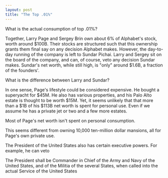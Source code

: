 ```yaml
---
layout: post
title: "The Top .01%"
---
```


[^1]: Recognizing that permanent fulfillment of desire is impossible, Buddhism teaches that a person should seek to free themselves from desire.


What is the actual consumption of top .01%?

Together, Larry Page and Sergey Brin own about 6% of Alphabet's stock, worth around $100B.  Their stocks are structured such that this ownership
grants them final say on any decision Alphabet makes.  However, the day-to-day running of the company is left to Sundar Pichai.  Larry and
Sergey sit on the board of the company, and can, of course, veto any decision Sundar makes.  Sundar's net worth, while still high, is "only"
around $1.6B, a fraction of the founders'.

What is the difference between Larry and Sundar?

In one sense, Page's lifestyle could be considered expensive.  He bought a superyacht for $45M.  He also has various properties, and his Palo
Alto estate is thought to be worth $15M.  Yet, it seems unlikely that that more than a $1B of his $113B net worth is spent for personal use.
Even if we assume he has a private jet or two and a few more estates.


Most of Page's net worth isn't spent on personal consumption.

This seems different from owning 10,000 ten-million dollar mansions, all for Page's own private use.

The President of the United States also has certain executive powers.  For example, he can veto 


The President shall be Commander in Chief of the Army and Navy of the United States, and of the Militia of the several States, when called into
the actual Service of the United States


